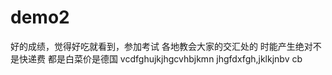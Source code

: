 # demo2
好的成绩，觉得好吃就看到，参加考试
各地教会大家的交汇处的
时能产生绝对不是快递费
都是白菜价是德国
vcdfghujkjhgcvhbjkmn
jhgfdxfgh,jklkjnbv cb
